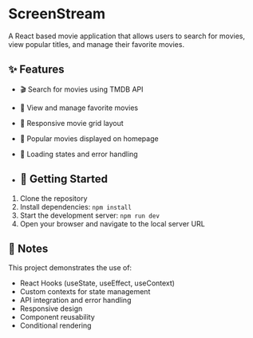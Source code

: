 # ScreenStream

A React based movie application that allows users to search for movies, view popular titles, and manage their favorite movies.

## ✨ Features

- 🎬 Search for movies using TMDB API
- 🌟 View and manage favorite movies
- 📱 Responsive movie grid layout
- 🎯 Popular movies displayed on homepage
- 💫 Loading states and error handling


- ## 🚀 Getting Started

1. Clone the repository
2. Install dependencies: `npm install`
3. Start the development server: `npm run dev`
4. Open your browser and navigate to the local server URL

## 📝 Notes

This project demonstrates the use of:
- React Hooks (useState, useEffect, useContext)
- Custom contexts for state management
- API integration and error handling
- Responsive design
- Component reusability
- Conditional rendering

